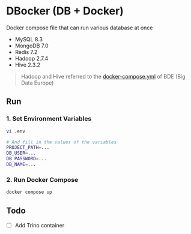 # DBocker (DB + Docker)
Docker compose file that can run various database at once
- MySQL 8.3
- MongoDB 7.0
- Redis 7.2
- Hadoop 2.7.4
- Hive 2.3.2

> Hadoop and Hive referred to the [docker-compose.yml](https://github.com/big-data-europe/docker-hadoop/blob/master/docker-compose.yml) of BDE (Big Data Europe)

## Run

### 1. Set Environment Variables
```bash
vi .env

# And fill in the values of the variables
PROJECT_PATH=...
DB_USER=...
DB_PASSWORD=...
DB_NAME=...
```

### 2. Run Docker Compose
```bash
docker compose up
```

## Todo
- [ ] Add Trino container